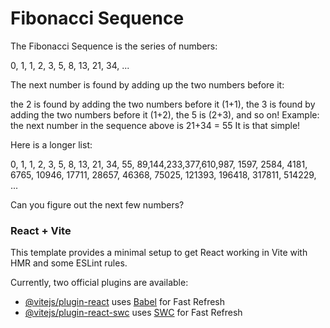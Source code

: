 # Fibonacci Sequence

The Fibonacci Sequence is the series of numbers:

0, 1, 1, 2, 3, 5, 8, 13, 21, 34, ...

The next number is found by adding up the two numbers before it:

the 2 is found by adding the two numbers before it (1+1),
the 3 is found by adding the two numbers before it (1+2),
the 5 is (2+3),
and so on!
Example: the next number in the sequence above is 21+34 = 55
It is that simple!

Here is a longer list:

0, 1, 1, 2, 3, 5, 8, 13, 21, 34, 55, 89,144,233,377,610,987, 1597, 2584, 4181, 6765, 10946, 17711, 28657, 46368, 75025, 121393, 196418, 317811, 514229, ...

Can you figure out the next few numbers?

### React + Vite

This template provides a minimal setup to get React working in Vite with HMR and some ESLint rules.

Currently, two official plugins are available:

- [@vitejs/plugin-react](https://github.com/vitejs/vite-plugin-react/blob/main/packages/plugin-react/README.md) uses [Babel](https://babeljs.io/) for Fast Refresh
- [@vitejs/plugin-react-swc](https://github.com/vitejs/vite-plugin-react-swc) uses [SWC](https://swc.rs/) for Fast Refresh
